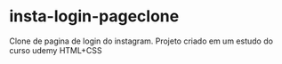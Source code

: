 # insta-login-pageclone
Clone de pagina de login do instagram. Projeto criado em um estudo do curso udemy HTML+CSS
